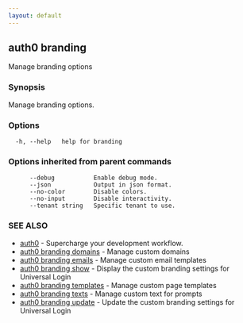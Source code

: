 ```yaml
---
layout: default
---
```

## auth0 branding

Manage branding options

### Synopsis

Manage branding options.

### Options

```
  -h, --help   help for branding
```

### Options inherited from parent commands

```
      --debug           Enable debug mode.
      --json            Output in json format.
      --no-color        Disable colors.
      --no-input        Disable interactivity.
      --tenant string   Specific tenant to use.
```

### SEE ALSO

* [auth0](/auth0-cli/)	 - Supercharge your development workflow.
* [auth0 branding domains](auth0_branding_domains.md)	 - Manage custom domains
* [auth0 branding emails](auth0_branding_emails.md)	 - Manage custom email templates
* [auth0 branding show](auth0_branding_show.md)	 - Display the custom branding settings for Universal Login
* [auth0 branding templates](auth0_branding_templates.md)	 - Manage custom page templates
* [auth0 branding texts](auth0_branding_texts.md)	 - Manage custom text for prompts
* [auth0 branding update](auth0_branding_update.md)	 - Update the custom branding settings for Universal Login

